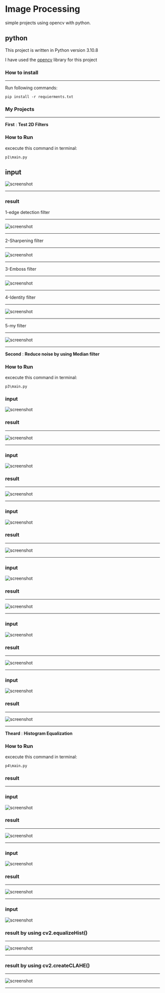 # Image Processing


simple projects using opencv with python.




## python

This project is written in Python version 3.10.8

I have used the [opencv](https://pypi.org/project/opencv-python/) library for this project








### **How to install**
---

Run following commands:
 ```
pip install -r requierments.txt
 ```
### **My Projects**
 ---

**First**   :   **Test 2D Filters**




### **How to Run**
excecute this command in terminal:
 ```
 p1\main.py
  ```
   

input
---
![screenshot](p1/input/images.jpg)

---

### **result**
1-edge detection filter



---
![screenshot](p1/output/result1.jpg)

---

2-Sharpening filter



---
![screenshot](p1/output/result2.jpg)

---

3-Emboss filter



---
![screenshot](p1/output/result3.jpg)

---
4-Identity filter

---
![screenshot](p1/output/result4.jpg)

---

5-my filter

---
![screenshot](p1/output/result5.jpg)

---
**Second**   :   **Reduce noise by using Median filter**


### **How to Run**
excecute this command in terminal:
 ```
 p3\main.py
  ```
### **input**   
![screenshot](p3/input/board_noisy.png)
### **result**
---
![screenshot](p3/output/result1.jpg)

---

### **input**   
![screenshot](p3/input/image_noisy.png)
### **result**
---
![screenshot](p3/output/result2.jpg)

---

### **input**   
![screenshot](p3/input/xray_noisy.png)
### **result**
---
![screenshot](p3/output/result3.jpg)

---

### **input**   
![screenshot](p3/input/Medianfilterp.png)
### **result**
---
![screenshot](p3/output/result4.jpg)

---

### **input**   
![screenshot](p3/input/balloons_noisy.png)
### **result**
---
![screenshot](p3/output\result5.jpg)

---

### **input**   
![screenshot](p3/input/5.png)
### **result**
---
![screenshot](p3/output/result6.jpg)

---

**Theard**   :   **Histogram Equalization**


### **How to Run**
excecute this command in terminal:
 ```
 p4\main.py
  ```

### **result**
---

### **input**   
![screenshot](p4/input/Unequalized_Hawkes_Bay_NZ.jpg)
### **result**
---
![screenshot](p4/output/result1.jpg)

---

### **input**   
![screenshot](p4/input/4.png)
### **result**
---
![screenshot](p4/output/result2.jpg)

---

### **input**   
![screenshot](p4/input/tsukuba_l.png)
### **result**  by using cv2.equalizeHist()
---
![screenshot](p4/output/result3.jpg)

---
### **result**  by using cv2.createCLAHE()
---
![screenshot](p4/output/result4.jpg)

---